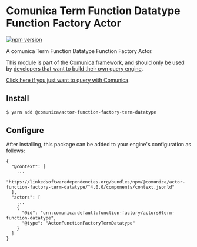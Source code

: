 # Comunica Term Function Datatype Function Factory Actor

[![npm version](https://badge.fury.io/js/%40comunica%2Factor-function-factory-term-function-datatype.svg)](https://www.npmjs.com/package/@comunica/actor-function-factory-term-datatype)

A comunica Term Function Datatype Function Factory Actor.

This module is part of the [Comunica framework](https://github.com/comunica/comunica),
and should only be used by [developers that want to build their own query engine](https://comunica.dev/docs/modify/).

[Click here if you just want to query with Comunica](https://comunica.dev/docs/query/).

## Install

```bash
$ yarn add @comunica/actor-function-factory-term-datatype
```

## Configure

After installing, this package can be added to your engine's configuration as follows:
```text
{
  "@context": [
    ...
    "https://linkedsoftwaredependencies.org/bundles/npm/@comunica/actor-function-factory-term-datatype/^4.0.0/components/context.jsonld"
  ],
  "actors": [
    ...
    {
      "@id": "urn:comunica:default:function-factory/actors#term-function-datatype",
      "@type": "ActorFunctionFactoryTermDatatype"
    }
  ]
}
```
